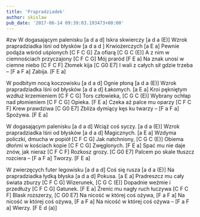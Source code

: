 ```yaml
---
title: 'Prapradziadek'
author: skislaw
pub_date: '2017-06-14 09:39:03.193473+00:00'
---
```


#zw
W dogasającym palenisku	[a d a d]
Iskra skwierczy	[a d a (E)]
Wzrok prapradziadka lśni od błysków	[a d a d ]
Krwiożerczych	[a E a]
Pewnie podąża wśród uśpionych	[C F C G]
Za ofiarą	[C G C (E)]
A z nim w ciemnościach przyczajony	[C F C G]
Mój praród	[F E a]
Na znak unosi w ciemne niebo	[C F C F]
Złomek kija	[C G0 E7]
I wali z całych sił gdzie trzeba –	[F a F a]
Zabija.	[F E a]
	
W podbitym nocą koczowisku	[a d a d]
Ognie płoną	[a d a (E)]
Wzrok prapradziadka lśni od błysków	[a d a d] 
Łakomych.	[a E a]
Kroi pękniętym wzdłuż krzemieniem	[C F C G]
Tors człowieka,	[C G C (E)]
Wybrany ochłap nad płomieniem	[C F C G]
Opieka.	[F E a]
Czeka aż palce mu oparzy	[C F C F]
Krew prawdziwa	[C G0 E7]
Zbliża dymiący kęs ku twarzy –	[F a F a]
Spożywa.	[F E a]

W dogasającym palenisku	[a d a d]
Wciąż coś syczy.	[a d a (E)]
Wzrok prapradziadka lśni od błysków	[a d a d] 
Magicznych.	[a E a]
Wzdyma policzki, dmucha w popiół 	[C F C G]
Jak natchniony,	[C G C (E)]
Obiema dłońmi w kościach kopie	[C F C G]
Zwęglonych.	[F E a]
Spać mu nie daje znów, jak nieraz	[C F C F]
Rozkosz grozy.	[C G0 E7]
Palcem po skale tłuszcz rozciera –	[F a F a]
Tworzy.	[F E a]
	
W zwierzęcych futer legowisku 	[a d a d]
Coś się rusza	[a d a (E)]
Na prapradziadka łydką błyska	[a d a d] 
Pokusa.	[a E a]
Pradreszcz mu cały świata zburzy	[C F C G]
Wizerunek,	[C G C (E)]
Dopadnie weźmie i przedłuży	[C F C G]
Gatunek.	[F E a]
Źrenic mu nagły ruch łuczywa	[C F C F]
Blask rozszerzy,	[C G0 E7]
Na nicość w której coś ożywa,	[F a F a]
Na nicość w której coś ożywa,	[F a F a]
Na nicość w której coś ożywa –	[F a F a]
Wierzy.	[F E d (a)]